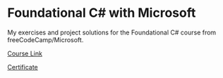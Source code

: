 # Foundational C# with Microsoft

My exercises and project solutions for the Foundational C# course from freeCodeCamp/Microsoft.

[Course Link](https://www.freecodecamp.org/learn/foundational-c-sharp-with-microsoft/)

[Certificate](https://www.freecodecamp.org/certification/fcceab31ddc-56dd-4bf7-987b-2bf595b679b8/foundational-c-sharp-with-microsoft)